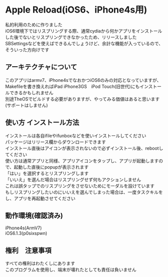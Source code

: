 # Apple Reload(iOS6、iPhone4s用)

私的利用のために作りました<br>
iOS6環境下ではリスプリングする際、通常cydiaから何かアプリをインストールした後でないとリスプリングできなかったため、リリースしました<br>
SBSettingsなどを使えばできるんでしょうけど、余計な機能が入っているので、そういった方向けです <br>

## アーキテクチャについて
このアプリはarmv7、iPhone4sでなおかつiOS6のみの対応となっていますが、Makefileを書き換えればiPad iPhone3GS　iPod Touch(旧世代)にもインストールできるかもしれません<br>
別途TheOSでビルドする必要がありますが、やってみる価値はあると思います(サポートはしません)<br>

## 使い方 インストール方法
インストールは各自ifileやifunboxなどを使いインストールしてください<br>
パッケージはリリース欄からダウンロードできます<br>
インストール直後はアイコンが表示されないので必ずインストール後、rebootしてください<br>
使い方は通常アプリと同様、アプリアイコンをタップし、アプリが起動しますので、起動した直後にpopupが表示されます<br>
「はい」を選択するとリスプリングします<br>
「いいえ」を選んだ場合はリスプリングせず何もアクションしません<br>
これは誤タップでのリスプリングをさせないためにモーダルを設けています<br>
もしリスプリングしたいのにいいえを選んでしまった場合は、一度タスクキルをし、アプリを再起動させてください<br>

## 動作環境(確認済み)
iPhone4s(ArmV7)<br>
iOS6.1.3(p0sixspwn)<br>

## 権利　注意事項
すべての権利はわたくしにあります<br>
このプログラムを使用し、端末が壊れたとしても責任は負いません<br>

